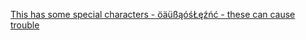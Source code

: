 [This has some special characters - öäüßąóśŁęźńć - these can cause trouble](http://www.example.com/file.html)